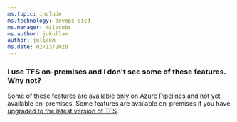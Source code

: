```yaml
---
ms.topic: include
ms.technology: devops-cicd
ms.manager: mijacobs
ms.author: jukullam
author: juliakm
ms.date: 02/13/2020
---
```


### I use TFS on-premises and I don't see some of these features. Why not?

Some of these features are available only on
[Azure Pipelines](https://visualstudio.microsoft.com/team-services/)
and not yet available on-premises. Some features are available on-premises if you have
[upgraded to the latest version of TFS](/azure/devops/server/upgrade/get-started).
